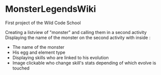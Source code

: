 # MonsterLegendsWiki
First project of the Wild Code School

Creating a listview of "monster" and calling them in a second activity </br>
Displaying the name of the monster on the second activity with inside :</br>
 <ul>
  <li>The name of the monster</li>
  <li>His egg and element type</li>
  <li>Displaying skills who are linked to his evolution</li>
  <li>Image clickable who change skill's stats depending of which evolve is touched</li>
</ul> 
